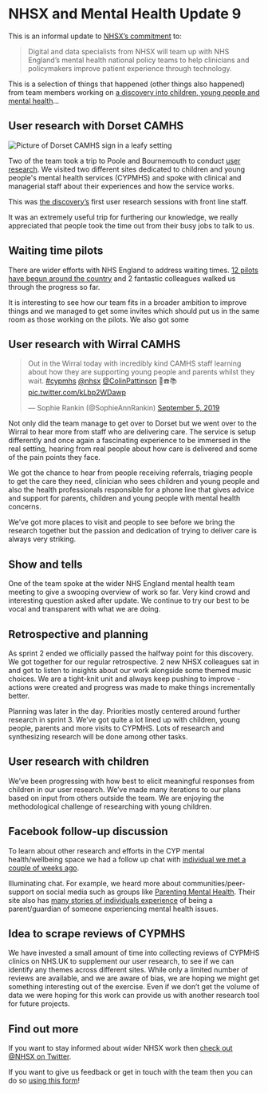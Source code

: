 # NHSX and Mental Health Update 9

This is an informal update to [NHSX’s commitment](https://www.gov.uk/government/news/nhsx-digital-experts-will-be-part-of-cancer-and-mental-health-teams) to:
> Digital and data specialists from NHSX will team up with NHS England’s mental health national policy teams to help clinicians and policymakers improve patient experience through technology.

This is a selection of things that happened (other things also happened) from team members working on [a discovery into children, young people and mental health](https://nhsx.github.io/Mental-Health/0/)...

## User research with Dorset CAMHS
![Picture of Dorset CAMHS sign in a leafy setting](https://raw.githubusercontent.com/nhsx/Mental-Health/master/images/Dorset.jpg)

Two of the team took a trip to Poole and Bournemouth to conduct [user research](https://www.gov.uk/service-manual/user-research). We visited two different sites dedicated to children and young people's mental health services (CYPMHS) and spoke with clinical and managerial staff about their experiences and how the service works.

This was [the discovery’s](https://www.gov.uk/service-manual/agile-delivery/how-the-discovery-phase-works) first user research sessions with front line staff. 

It was an extremely useful trip for furthering our knowledge, we really appreciated that people took the time out from their busy jobs to talk to us.

## Waiting time pilots
There are wider efforts with NHS England to address waiting times. [12 pilots have begun around the country](https://www.england.nhs.uk/mental-health/cyp/trailblazers/mh-support-teams/) and 2 fantastic colleagues walked us through the progress so far.

It is interesting to see how our team fits in a broader ambition to improve things and we managed to get some invites which should put us in the same room as those working on the pilots. We also got some 

## User research with Wirral CAMHS
<blockquote class="twitter-tweet"><p lang="en" dir="ltr">Out in the Wirral today with incredibly kind CAMHS staff learning about how they are supporting young people and parents whilst they wait. <a href="https://twitter.com/hashtag/cypmhs?src=hash&amp;ref_src=twsrc%5Etfw">#cypmhs</a> <a href="https://twitter.com/NHSX?ref_src=twsrc%5Etfw">@nhsx</a> <a href="https://twitter.com/ColinPattinson?ref_src=twsrc%5Etfw">@ColinPattinson</a> 📝☎️📚 <a href="https://t.co/kLbp2WDawp">pic.twitter.com/kLbp2WDawp</a></p>&mdash; Sophie Rankin (@SophieAnnRankin) <a href="https://twitter.com/SophieAnnRankin/status/1169663382653472768?ref_src=twsrc%5Etfw">September 5, 2019</a></blockquote> <script async src="https://platform.twitter.com/widgets.js" charset="utf-8"></script> 

Not only did the team manage to get over to Dorset but we went over to the Wirral to hear more from staff who are delivering care. 
The service is setup differently and once again a fascinating experience to be immersed in the real setting, hearing from real people about how care is delivered and some of the pain points they face.

We got the chance to hear from people receiving referrals, triaging people to get the care they need, clinician who sees children and young people and also the health professionals responsible for a phone line that gives advice and support for parents, children and young people with mental health concerns.

We’ve got more places to visit and people to see before we bring the research together but the passion and dedication of trying to deliver care is always very striking. 

## Show and tells
One of the team spoke at the wider NHS England mental health team meeting to give a swooping overview of work so far. Very kind crowd and interesting question asked after update. We continue to try our best to be vocal and transparent with what we are doing.

## Retrospective and planning
As sprint 2 ended we officially passed the halfway point for this discovery. We got together for our regular retrospective. 2 new NHSX colleagues sat in and got to listen to insights about our work alongside some themed music choices. We are a tight-knit unit and always keep pushing to improve - actions were created and progress was made to make things incrementally better.

Planning was later in the day. Priorities mostly centered around further research in sprint 3. We’ve got quite a lot lined up with children, young people, parents and more visits to CYPMHS. Lots of research and synthesizing research will be done among other tasks.

## User research with children
We’ve been progressing with how best to elicit meaningful responses from children in our user research. We’ve made many iterations to our plans based on input from others outside the team. We are enjoying the methodological challenge of researching with young children.

## Facebook follow-up discussion
To learn about other research and efforts in the CYP mental health/wellbeing space we had a follow up chat with [individual we met a couple of weeks ago](https://nhsx.github.io/Mental-Health/7/).

Illuminating chat. For example, we heard more about communities/peer-support on social media such as groups like [Parenting Mental Health](https://parentingmentalhealth.com/). Their site also has [many stories of individuals experience](https://parentingmentalhealth.com/community-stories/) of being a parent/guardian of someone experiencing mental health issues.

## Idea to scrape reviews of CYPMHS
We have invested a small amount of time into collecting reviews of CYPMHS clinics on NHS.UK to supplement our user research, to see if we can identify any themes across different sites. 
While only a limited number of reviews are available, and we are aware of bias, we are hoping we might get something interesting out of the exercise. Even if we don’t get the volume of data we were hoping for this work can provide us with another research tool for future projects.    

## Find out more
If you want to stay informed about wider NHSX work then [check out @NHSX on Twitter](https://twitter.com/nhsx?lang=en).

If you want to give us feedback or get in touch with the team then you can do so [using this form](https://docs.google.com/forms/d/e/1FAIpQLScR8Glu3ja-BC4UD8Xfu_wAbtHO4Wm67S45RKe0F_Vob5URag/viewform?usp=sf_link)!


